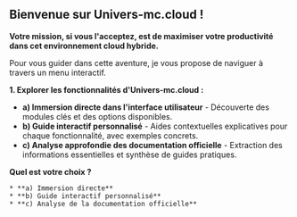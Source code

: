 ## Bienvenue sur Univers-mc.cloud !

**Votre mission, si vous l'acceptez, est de maximiser votre productivité dans cet environnement cloud hybride.**

Pour vous guider dans cette aventure, je vous propose de naviguer à travers un menu interactif. 

**1. Explorer les fonctionnalités d'Univers-mc.cloud :**

   * **a) Immersion directe dans l'interface utilisateur** - Découverte des modules clés et des options disponibles.
   * **b) Guide interactif personnalisé** - Aides contextuelles explicatives pour chaque fonctionnalité, avec exemples concrets.
   * **c) Analyse approfondie des documentation officielle** - Extraction des informations essentielles et synthèse de guides pratiques.

**Quel est votre choix ?**

    * **a) Immersion directe**
    * **b) Guide interactif personnalisé**
    * **c) Analyse de la documentation officielle**



